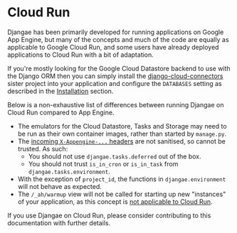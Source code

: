 Cloud Run
=========

Djangae has been primarily developed for running applications on Google App Engine,
but many of the concepts and much of the code are equally as applicable to Google Cloud Run,
and some users have already deployed applications to Cloud Run with a bit of adaptation.

If you're mostly looking for the Google Cloud Datastore backend to use with the Django ORM then
you can simply install the [django-cloud-connectors](https://gitlab.com/potato-oss/google-cloud/django-gcloud-connectors)
sister project into your application and configure the `DATABASES` setting as described in the
[Installation](installation.md) section.


Below is a non-exhaustive list of differences between running Djangae on Cloud Run compared to App Engine.

* The emulators for the Cloud Datastore, Tasks and Storage may need to be run as their own container images, rather than started by `manage.py`. 
* The [incoming `X-Appengine-...` headers](https://cloud.google.com/appengine/docs/standard/python3/reference/request-response-headers) are not sanitised, so cannot be trusted. As such:
    - You should not use `djangae.tasks.deferred` out of the box.
    - You should not trust `is_in_cron` or `is_in_task` from `djangae.tasks.environment`.
* With the exception of `project_id`, the functions in `djangae.environment` will not behave as expected.
* The `/_ah/warmup` view will not be called for starting up new "instances" of your application, as this concept is [not applicable to Cloud Run](https://github.com/ahmetb/cloud-run-faq#do-i-get-warmup-requests-like-in-app-engine).

If you use Djangae on Cloud Run, please consider contributing to this documentation with further details.
